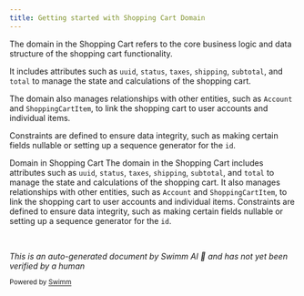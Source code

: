 ```yaml
---
title: Getting started with Shopping Cart Domain
---
```

The domain in the Shopping Cart refers to the core business logic and data structure of the shopping cart functionality.

It includes attributes such as `uuid`, `status`, `taxes`, `shipping`, `subtotal`, and `total` to manage the state and calculations of the shopping cart.

The domain also manages relationships with other entities, such as `Account` and `ShoppingCartItem`, to link the shopping cart to user accounts and individual items.

Constraints are defined to ensure data integrity, such as making certain fields nullable or setting up a sequence generator for the `id`.

Domain in Shopping Cart The domain in the Shopping Cart includes attributes such as `uuid`, `status`, `taxes`, `shipping`, `subtotal`, and `total` to manage the state and calculations of the shopping cart. It also manages relationships with other entities, such as `Account` and `ShoppingCartItem`, to link the shopping cart to user accounts and individual items. Constraints are defined to ensure data integrity, such as making certain fields nullable or setting up a sequence generator for the `id`.

&nbsp;

*This is an auto-generated document by Swimm AI 🌊 and has not yet been verified by a human*

<SwmMeta version="3.0.0" repo-id="Z2l0aHViJTNBJTNBZ3JlZW5maWVsZC1lY29tbWVyY2UlM0ElM0FTd2ltbS1EZW1v" repo-name="greenfield-ecommerce" doc-type="overview"><sup>Powered by [Swimm](/)</sup></SwmMeta>
